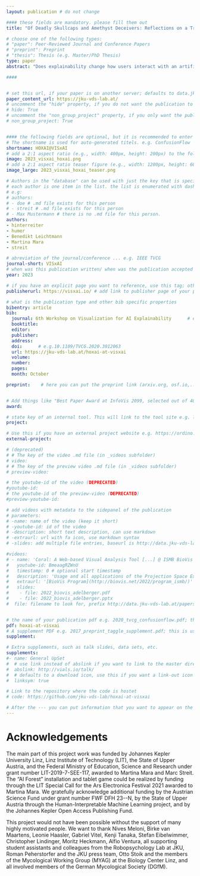 ```yaml
---
layout: publication # do not change

#### these fields are mandatory. please fill them out
title: "Of Deadly Skullcaps and Amethyst Deceivers: Reflections on a Transdisciplinary Study on XAI and Trust" # title of your publication 

# choose one of the following types:
# "paper": Peer-Reviewed Journal and Conference Papers
# "preprint": Preprint
# "thesis": Thesis (e.g. Master/PhD Thesis)
type: paper
abstract: "Does explainability change how users interact with an artificially intelligent agent? We sought to answer this question in a transdisciplinary research project with a team of computer scientists and psychologists. We chose the high-risk decision making task of AI-assisted mushroom hunting to study the effects that explanations of AI predictions have on user trust. We present an overview of three studies, one of which was carried out in an unusual environment as part of a science and art festival. Our results show that visual explanations can lead to more adequate trust in AI systems and thereby to an improved decision correctness." # insert the abstract of your publication between the quotes; you can use html e.g. to make links (<a></a>) or generate bold (<b></b>) etc. text 

####


# set this url, if your paper is on another server; defaults to data.jku-vds-lab.at
paper_content_url: https://jku-vds-lab.at/
# uncomment the "hide" property, if you do not want the publication to be displayed on the website (usually you don't need this)
# hide: True
# uncomment the "non_group_project" property, if you only want the publication to be displayed on your personal page (i.e. publications where you contributed, but does not have anything to do with the Vis Group e.g. Master Thesis,...)
# non_group_project: True


#### the following fields are optional, but it is recommended to enter as much information as possible
# The shortname is used for auto-generated titels. e.g. ConfusionFlow
shortname: HOXAI@VISxAI
# add a 2:1 aspect ratio (e.g., width: 400px, height: 200px) to the folder /assets/images/papers/ e.g. 2020_tvcg_confusionflow.png
image: 2023_visxai_hoxai.png
# add a 2:1 aspect ratio teaser figure (e.g., width: 1200px, height: 600px) to the folder /assets/images/papers/ e.g. 2020_tvcg_confusionflow_teaser.png
image_large: 2023_visxai_hoxai_teaser.png

# Authors in the "database" can be used with just the key that is specified in the corresponding .md file (usually it is the lastname in lower case e.g. doe). Authors that do not have an individual page here should be stated with their full name (e.g. John Doe)
# each author is one item in the list. the list is enumerated with dashes ("-")
# e.g:
# authors:
# - doe # .md file exists for this person
# - streit # .md file exists for this person
# - Max Mustermann # there is no .md file for this person.
authors:
- hinterreiter
- humer
- Benedikt Leichtmann
- Martina Mara
- streit

# abreviation of the journal/conference ... e.g. IEEE TVCG
journal-short: VISxAI
# when was this publication written/ when was the publication accepted (e.g. 2020)
year: 2023

# if you have an explicit page you want to reference, use this tag; otherwise it will be generated from your doi
publisherurl: https://visxai.io/ # add link to publisher page of your publication

# what is the publication type and other bib specific properties
bibentry: article
bib:
  journal: 6th Workshop on Visualization for AI Explainability 		# e.g. IEEE Transactions on Visualization and Computer Graphics (to appear)
  booktitle: 
  editor: 
  publisher: 
  address: 
  doi: 		# e.g.10.1109/TVCG.2020.3012063
  url: https://jku-vds-lab.at/hoxai-at-visxai
  volume: 
  number: 
  pages: 
  month: October

preprint:	 # here you can put the preprint link (arxiv.org, osf.io,...) e.g. https://arxiv.org/abs/1910.00969


# Add things like "Best Paper Award at InfoVis 2099, selected out of 4000 submissions"
award:

# state key of an internal tool. This will link to the tool site e.g. lineup (usually not needed)
project: 

# Use this if you have an external project website e.g. https://ordino.caleydoapp.org/
external-project: 

# (deprecated)
# # The key of the video .md file (in _videos subfolder)
# video: 
# # The key of the preview video .md file (in _videos subfolder)
# preview-video:

# the youtube-id of the video (DEPRECATED)
#youtube-id: 
# the youtube-id of the preview-video (DEPRECATED)
#preview-youtube-id: 

# add videos with metadata to the sidepanel of the publication
# parameters: 
# -name: name of the video (keep it short)
# -youtube-id: id of the video
# -description: short text description, can use markdown
# -extraurl: url with fa icon, use markdown syntax
# -slides: add multiple file entries, baseurl is http://data.jku-vds-lab.at/papers/

#videos:
# - name: 'Coral: A Web-based Visual Analysis Tool [...] @ ISMB BioVis 2022'
#   youtube-id: BmeaagRZWnU
#   timestamp: 0 # optional start timestamp
#   description: 'Usage and all applications of the Projection Space Explorer can be found on the dedicated [Landing Page](https://jku-vds-lab.at/pse/).'
#   extraurl: '[BioVis Program](http://biovis.net/2022/program_ismb/)'
#   slides:
#    - file: 2022_biovis_adelberger.pdf
#    - file: 2022_biovis_adelberger.pptx
#  file: filename to look for, prefix http://data.jku-vds-lab.at/papers/


# the name of your publication pdf e.g. 2020_tvcg_confusionflow.pdf; this is usually uploaded to the caleydo aws server
pdf: hoxai-at-visxai
# A supplement PDF e.g. 2017_preprint_taggle_supplement.pdf; this is usually uploaded to the caleydo aws server
supplement: 

# Extra supplements, such as talk slides, data sets, etc.
supplements:
#- name: General UpSet
#  # use link instead of abslink if you want to link to the master directory
#  abslink: http://vials.io/talk/
#  # defaults to a download icon, use this if you want a link-out icon
#  linksym: true

# Link to the repository where the code is hostet
# code: https://github.com/jku-vds-lab/hoxai-at-visxai

# After the --- you can put information that you want to appear on the website using markdown formatting or HTML. A good example are acknowledgements, extra references, an erratum, etc.
---
```


# Acknowledgements
The main part of this project work was funded by Johannes Kepler University Linz, Linz Institute of Technology (LIT), the State of Upper Austria, and the Federal Ministry of Education, Science and Research under grant number LIT-2019-7-SEE-117, awarded to Martina Mara and Marc Streit. The “AI Forest” installation and tablet game could be realized by funding through the LIT Special Call for the Ars Electronica Festival 2021 awarded to Martina Mara. We gratefully acknowledge additional funding by the Austrian Science Fund under grant number FWF DFH 23--N, by the State of Upper Austria through the Human-Interpretable Machine Learning project, and by the Johannes Kepler Open Access Publishing Fund.

This project would not have been possible without the support of many highly motivated people. We want to thank Nives Meloni, Birke van Maartens, Leonie Haasler, Gabriel Vitel, Kenji Tanaka, Stefan Eibelwimmer, Christopher Lindinger, Moritz Heckmann, Alfio Ventura, all supporting student assistants and colleagues from the Robopsychology Lab at JKU, Roman Peherstorfer and the JKU press team, Otto Stoik and the members of the Mycological Working Group (MYAG) at the Biology Center Linz, and all involved members of the German Mycological Society (DGfM).
